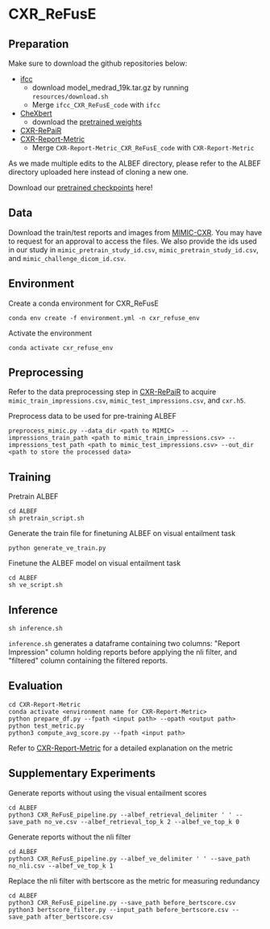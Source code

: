 # CXR_ReFusE

## Preparation

Make sure to download the github repositories below: 

* [ifcc](https://github.com/ysmiura/ifcc)
    * download model_medrad_19k.tar.gz by running `resources/download.sh`
    * Merge `ifcc_CXR_ReFusE_code` with `ifcc`
* [CheXbert](https://github.com/stanfordmlgroup/CheXbert)
    * download the [pretrained weights](https://stanfordmedicine.box.com/s/c3stck6w6dol3h36grdc97xoydzxd7w9) 
* [CXR-RePaiR](https://github.com/rajpurkarlab/CXR-RePaiR)
* [CXR-Report-Metric](https://github.com/rajpurkarlab/CXR-Report-Metric)
   * Merge `CXR-Report-Metric_CXR_ReFusE_code` with `CXR-Report-Metric`

As we made multiple edits to the ALBEF directory, please refer to the ALBEF directory uploaded here instead of cloning a new one. 

Download our [pretrained checkpoints](https://drive.google.com/file/d/11UorBbh5cOcDfIzy_lCgMdn0zThvpDbp/view?usp=sharing) here!

## Data

Download the train/test reports and images from [MIMIC-CXR](https://physionet.org/content/mimic-cxr/2.0.0/). You may have to request for an approval to access the files. We also provide the ids used in our study in `mimic_pretrain_study_id.csv`, `mimic_pretrain_study_id.csv`, and `mimic_challenge_dicom_id.csv`. 

## Environment

Create a conda environment for CXR_ReFusE

```
conda env create -f environment.yml -n cxr_refuse_env
```

Activate the environment

```
conda activate cxr_refuse_env
```

## Preprocessing
Refer to the data preprocessing step in [CXR-RePaiR](https://github.com/rajpurkarlab/CXR-RePaiR) to acquire `mimic_train_impressions.csv`, `mimic_test_impressions.csv`, and `cxr.h5`.  

Preprocess data to be used for pre-training ALBEF

```
preprocess_mimic.py --data_dir <path to MIMIC>  --impressions_train_path <path to mimic_train_impressions.csv> --impressions_test_path <path to mimic_test_impressions.csv> --out_dir <path to store the processed data>
```

## Training

Pretrain ALBEF
```
cd ALBEF 
sh pretrain_script.sh
```

Generate the train file for finetuning ALBEF on visual entailment task 
```
python generate_ve_train.py
```
Finetune the ALBEF model on visual entailment task 
```
cd ALBEF 
sh ve_script.sh
```

## Inference

```
sh inference.sh
```

`inference.sh` generates a dataframe containing two columns: "Report Impression" column holding reports before applying the nli filter, and 
"filtered" column containing the filtered reports. 
    
## Evaluation


```
cd CXR-Report-Metric
conda activate <environment name for CXR-Report-Metric>
python prepare_df.py --fpath <input path> --opath <output path>
python test_metric.py
python3 compute_avg_score.py --fpath <input path>
```
Refer to [CXR-Report-Metric](https://github.com/rajpurkarlab/CXR-Report-Metric) for a detailed explanation on the metric 

## Supplementary Experiments

Generate reports without using the visual entailment scores 
```
cd ALBEF
python3 CXR_ReFusE_pipeline.py --albef_retrieval_delimiter ' ' --save_path no_ve.csv --albef_retrieval_top_k 2 --albef_ve_top_k 0
```

Generate reports without the nli filter
```
cd ALBEF
python3 CXR_ReFusE_pipeline.py --albef_ve_delimiter ' ' --save_path no_nli.csv --albef_ve_top_k 1
```

Replace the nli filter with bertscore as the metric for measuring redundancy
```
cd ALBEF
python3 CXR_ReFusE_pipeline.py --save_path before_bertscore.csv
python3 bertscore_filter.py --input_path before_bertscore.csv --save_path after_bertscore.csv

```
